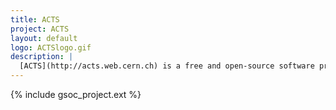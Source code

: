 ```yaml
---
title: ACTS
project: ACTS
layout: default
logo: ACTSlogo.gif
description: |
  [ACTS](http://acts.web.cern.ch) is a free and open-source software project for track reconstruction in high-energy physics experiments. As a modernized version of the particle tracking code used by the ATLAS experiment at the Large Hadron Collider, the project is focused on adoption of modern C++ standards, usability in multi-threaded workflows, and increased use of vectorization and accelerators (gpgpu).
---
```


{% include gsoc_project.ext %}

